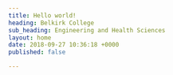 ```yaml
---
title: Hello world!
heading: Belkirk College
sub_heading: Engineering and Health Sciences
layout: home
date: 2018-09-27 10:36:18 +0000
published: false

---
```

